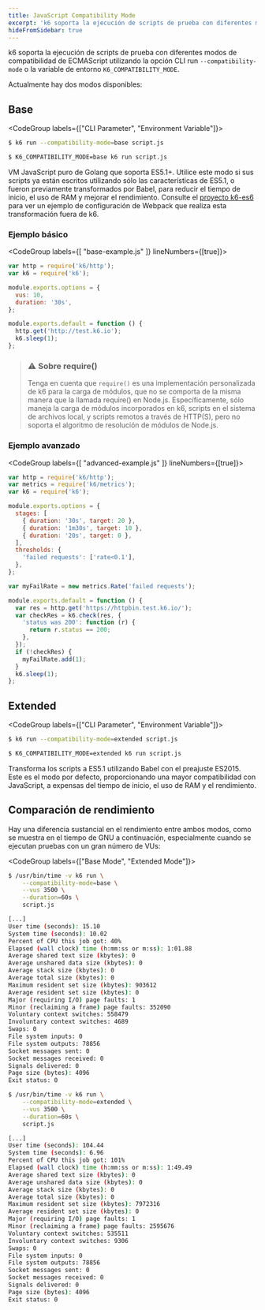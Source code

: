 ```yaml
---
title: JavaScript Compatibility Mode
excerpt: 'k6 soporta la ejecución de scripts de prueba con diferentes modos de compatibilidad de ECMAScript utilizando la opción CLI run `--compatibility-mode`'
hideFromSidebar: true
---
```


k6 soporta la ejecución de scripts de prueba con diferentes modos de compatibilidad de ECMAScript utilizando la opción CLI run `--compatibility-mode` o la variable de entorno `K6_COMPATIBILITY_MODE`.

Actualmente hay dos modos disponibles:

## Base

<CodeGroup labels={["CLI Parameter", "Environment Variable"]}>

```bash
$ k6 run --compatibility-mode=base script.js
```

```bash
$ K6_COMPATIBILITY_MODE=base k6 run script.js
```

</CodeGroup>

VM JavaScript puro de Golang que soporta ES5.1+. Utilice este modo si sus scripts ya están escritos utilizando sólo las características de ES5.1, o fueron previamente transformados por Babel, para reducir el tiempo de inicio, el uso de RAM y mejorar el rendimiento. Consulte el [proyecto k6-es6](https://github.com/k6io/k6-es6) para ver un ejemplo de configuración de Webpack que realiza esta transformación fuera de k6.


### Ejemplo básico


<CodeGroup labels={[ "base-example.js" ]} lineNumbers={[true]}>

```javascript
var http = require('k6/http');
var k6 = require('k6');

module.exports.options = {
  vus: 10,
  duration: '30s',
};

module.exports.default = function () {
  http.get('http://test.k6.io');
  k6.sleep(1);
};
```

</CodeGroup>

> ### ⚠️ Sobre require()
> 
> Tenga en cuenta que `require()` es una implementación personalizada de k6 para la carga de módulos, que no se comporta de la misma manera que la llamada require() en Node.js. Específicamente, sólo maneja la carga de módulos incorporados en k6, scripts en el sistema de archivos local, y scripts remotos a través de HTTP(S), pero no soporta el algoritmo de resolución de módulos de Node.js.

### Ejemplo avanzado

<CodeGroup labels={[ "advanced-example.js" ]} lineNumbers={[true]}>

```javascript
var http = require('k6/http');
var metrics = require('k6/metrics');
var k6 = require('k6');

module.exports.options = {
  stages: [
    { duration: '30s', target: 20 },
    { duration: '1m30s', target: 10 },
    { duration: '20s', target: 0 },
  ],
  thresholds: {
    'failed requests': ['rate<0.1'],
  },
};

var myFailRate = new metrics.Rate('failed requests');

module.exports.default = function () {
  var res = http.get('https://httpbin.test.k6.io/');
  var checkRes = k6.check(res, {
    'status was 200': function (r) {
      return r.status == 200;
    },
  });
  if (!checkRes) {
    myFailRate.add(1);
  }
  k6.sleep(1);
};
```

</CodeGroup>

## Extended

<CodeGroup labels={["CLI Parameter", "Environment Variable"]}>

```bash
$ k6 run --compatibility-mode=extended script.js
```

```bash
$ K6_COMPATIBILITY_MODE=extended k6 run script.js
```

</CodeGroup>

Transforma los scripts a ES5.1 utilizando Babel con el preajuste ES2015. Este es el modo por defecto, proporcionando una mayor compatibilidad con JavaScript, a expensas del tiempo de inicio, el uso de RAM y el rendimiento.

## Comparación de rendimiento

Hay una diferencia sustancial en el rendimiento entre ambos modos, como se muestra en el tiempo de GNU a continuación, especialmente cuando se ejecutan pruebas con un gran número de VUs:

<CodeGroup labels={["Base Mode", "Extended Mode"]}>

```bash
$ /usr/bin/time -v k6 run \
    --compatibility-mode=base \
    --vus 3500 \
    --duration=60s \
    script.js

[...]
User time (seconds): 15.10
System time (seconds): 10.02
Percent of CPU this job got: 40%
Elapsed (wall clock) time (h:mm:ss or m:ss): 1:01.88
Average shared text size (kbytes): 0
Average unshared data size (kbytes): 0
Average stack size (kbytes): 0
Average total size (kbytes): 0
Maximum resident set size (kbytes): 903612
Average resident set size (kbytes): 0
Major (requiring I/O) page faults: 1
Minor (reclaiming a frame) page faults: 352090
Voluntary context switches: 558479
Involuntary context switches: 4689
Swaps: 0
File system inputs: 0
File system outputs: 78856
Socket messages sent: 0
Socket messages received: 0
Signals delivered: 0
Page size (bytes): 4096
Exit status: 0
```

```bash
$ /usr/bin/time -v k6 run \
    --compatibility-mode=extended \
    --vus 3500 \
    --duration=60s \
    script.js

[...]
User time (seconds): 104.44
System time (seconds): 6.96
Percent of CPU this job got: 101%
Elapsed (wall clock) time (h:mm:ss or m:ss): 1:49.49
Average shared text size (kbytes): 0
Average unshared data size (kbytes): 0
Average stack size (kbytes): 0
Average total size (kbytes): 0
Maximum resident set size (kbytes): 7972316
Average resident set size (kbytes): 0
Major (requiring I/O) page faults: 1
Minor (reclaiming a frame) page faults: 2595676
Voluntary context switches: 535511
Involuntary context switches: 9306
Swaps: 0
File system inputs: 0
File system outputs: 78856
Socket messages sent: 0
Socket messages received: 0
Signals delivered: 0
Page size (bytes): 4096
Exit status: 0
```

</CodeGroup>
